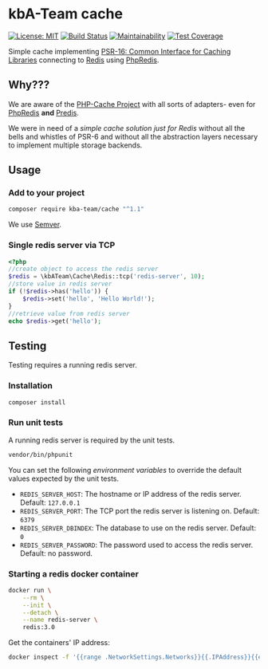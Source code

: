 # kbA-Team cache

[![License: MIT][license-mit]](LICENSE)
[![Build Status][build-status-master]][travis-ci]
[![Maintainability][maintainability-badge]][maintainability]
[![Test Coverage][coverage-badge]][coverage]

Simple cache implementing [PSR-16: Common Interface for Caching Libraries][psr16] connecting to [Redis][redis] using [PhpRedis][phpredis].

## Why???

We are aware of the [PHP-Cache Project][phpcache] with all sorts of adapters- even for [PhpRedis][phpredis] **and** [Predis][predis].

We were in need of a _simple cache solution just for Redis_ without all the bells and whistles of PSR-6 and without all the abstraction layers necessary to implement multiple storage backends.

## Usage

### Add to your project

```bash
composer require kba-team/cache "^1.1"
```

We use [Semver][semver].

### Single redis server via TCP

```php
<?php
//create object to access the redis server
$redis = \kbATeam\Cache\Redis::tcp('redis-server', 10);
//store value in redis server
if (!$redis->has('hello')) {
    $redis->set('hello', 'Hello World!');
}
//retrieve value from redis server
echo $redis->get('hello');
```

## Testing

Testing requires a running redis server.

### Installation

```bash
composer install
```

### Run unit tests

A running redis server is required by the unit tests.

```bash
vendor/bin/phpunit
```

You can set the following _environment variables_ to override the default values expected by the unit tests.

* `REDIS_SERVER_HOST`: The hostname or IP address of the redis server. Default: `127.0.0.1`
* `REDIS_SERVER_PORT`: The TCP port the redis server is listening on. Default: `6379` 
* `REDIS_SERVER_DBINDEX`: The database to use on the redis server. Default: `0`
* `REDIS_SERVER_PASSWORD`: The password used to access the redis server. Default: no password.

### Starting a redis docker container

```bash
docker run \
    --rm \
    --init \
    --detach \
    --name redis-server \
    redis:3.0
```

Get the containers' IP address:

```bash
docker inspect -f '{{range .NetworkSettings.Networks}}{{.IPAddress}}{{end}}' redis-server
```

[license-mit]: https://img.shields.io/badge/license-MIT-blue.svg
[build-status-master]: https://travis-ci.org/the-kbA-team/cache.svg?branch=master
[travis-ci]: https://travis-ci.org/the-kbA-team/cache
[maintainability-badge]: https://api.codeclimate.com/v1/badges/96a719b084cfe899e643/maintainability
[maintainability]: https://codeclimate.com/github/the-kbA-team/cache/maintainability
[coverage-badge]: https://api.codeclimate.com/v1/badges/96a719b084cfe899e643/test_coverage
[coverage]: https://codeclimate.com/github/the-kbA-team/cache/test_coverage
[psr16]: https://www.php-fig.org/psr/psr-16/
[redis]: https://redis.io/
[predis]: https://github.com/nrk/predis
[phpcache]: http://www.php-cache.com/en/latest/
[phpredis]: https://github.com/phpredis/phpredis
[semver]: https://semver.org/

